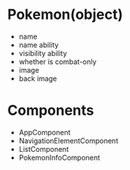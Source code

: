 # Pokemon(object)

- name
- name ability
- visibility ability
- whether is combat-only
- image
- back image

# Components

- AppComponent
- NavigationElementComponent
- ListComponent
- PokemonInfoComponent
